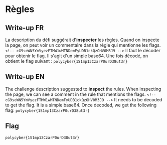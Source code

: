 # Règles

## Write-up FR

La description du défi suggérait d'**inspecter** les règles. Quand on inspecte la page, on peut voir un commentaire dans la règle qui mentionne les flags.
```<!-- cG9seWN5YmVyezFTMW1wMTNDemFyUDB1ckQzOHV0M3J9 -->```
Il faut le décoder pour obtenir le flag. Il s'agit d'un simple base64. Une fois décodé, on obtient le flag suivant : 
```polycyber{1S1mp13CzarP0urD38ut3r}```


## Write-up EN

The challenge description suggested to **inspect** the rules. When inspecting the page, we can see a comment in the rule that mentions the flags.
```<!-- cG9seWN5YmVyezFTMW1wMTNDemFyUDB1ckQzOHV0M3J9 -->```
It needs to be decoded to get the flag. It is a simple base64. Once decoded, we get the following flag:
```polycyber{1S1mp13CzarP0urD38ut3r}```

## Flag

`polycyber{1S1mp13CzarP0urD38ut3r}`
